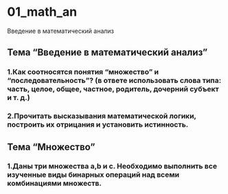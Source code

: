 # 01_math_an
Введение в математический анализ
## Тема “Введение в математический анализ”
### 1.Как соотносятся понятия “множество” и “последовательность”? (в ответе использовать слова типа: часть, целое, общее, частное, родитель, дочерний субъект и т. д.)
### 2.Прочитать высказывания математической логики, построить их отрицания и установить истинность.
## Тема “Множество”
### 1.Даны три множества a,b и с. Необходимо выполнить все изученные виды бинарных операций над всеми комбинациями множеств.
